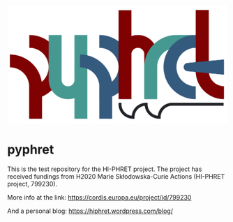 ![Image description](https://github.com/danieleancora/pyphret/blob/master/test_images/IMG_0585.jpg?raw=true)
# pyphret

This is the test repository for the HI-PHRET project. The project has received fundings from H2020 Marie Skłodowska-Curie Actions (HI-PHRET project, 799230).

More info at the link:
https://cordis.europa.eu/project/id/799230

And a personal blog:
https://hiphret.wordpress.com/blog/
